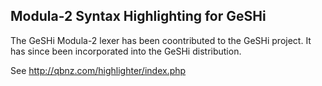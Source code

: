 ## Modula-2 Syntax Highlighting for GeSHi

The GeSHi Modula-2 lexer has been coontributed to the GeSHi project.
It has since been incorporated into the GeSHi distribution.

See http://qbnz.com/highlighter/index.php
